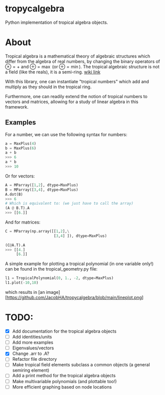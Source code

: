 # tropycalgebra
Python implementation of tropical algebra objects.

# About
Tropical algebra is a mathematical theory of algebraic structures which differ from the algebra of real numbers, by changing the binary operators of $\otimes = +$ and $\oplus = \max$ (or $\oplus = \min$). The tropical algebraic structure is not a field (like the reals), it is a semi-ring. [wiki link](https://en.wikipedia.org/wiki/Tropical_semiring)

With this library, one can instantiate "tropical numbers" which add and multiply as they should in the tropical ring.

Furthermore, one can readily extend the notion of tropical numbers to vectors and matrices, allowing for a study of linear algebra in this framework.

## Examples
For a number, we can use the following syntax for numbers:

```python
a = MaxPlus(4)
b = MaxPlus(6)
a + b
>>> 6
a * b
>>> 10
```

Or for vectors:
```python
A = MParray([1,2], dtype=MaxPlus)
B = MParray([3,4], dtype=MaxPlus)
A.dot(B)
>>> 6
# Which is equivalent to: (we just have to call the array)
(A @ B.T).A
>>> [[6.]]
```

And for matrices:
```python
C = MParray(np.array([[1,2],\
                      [3,4] ]), dtype=MaxPlus)
    
(C@A.T).A
>>> [[4.]
     [6.]]
```

A simple example for plotting a tropical polynomial (in one variable only!) can be found in the tropical_geometry.py file:
```python
l1 = TropicalPolynomial(0, 1., -2, dtype=MaxPlus)
l1.plot(-10,10)
```
which results in 
[an image][https://github.com/JacobHA/tropycalgebra/blob/main/lineplot.png]

# TODO:
- [x] Add documentation for the tropical algebra objects
- [ ] Add identities/units
- [ ] Add more examples
- [ ] Eigenvalues/vectors
- [x] Change .arr to .A?
- [ ] Refactor file directory
- [ ] Make tropical field elements subclass a common objects (a general semiring element)
- [ ] Add a print method for the tropical algebra objects
- [ ] Make multivariable polynomials (and plottable too!)
- [ ] More efficient graphing based on node locations
